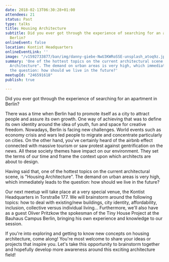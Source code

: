 ```yaml
---
date: 2018-02-13T06:30:28+01:00
attendees: 21
status: Past
type: talks
title: Housing Architecture
subtitle: Did you ever got through the experience of searching for an apartment in
  Berlin?
onlineEvent: false
location: Kontist Headquarters
onlineEventLink: ''
image: "/v1592733877/ban/img/danny-giebe-NwU3KWRoSSE-unsplash_atoq9z.jpg"
summary: 'One of the hottest topics on the current architectural scene, is "Housing
  Architecture". The demand on urban areas is very high, which immediately leads to
  the question: how should we live in the future?'
meetupId: "246591618"
publish: true

---
```

Did you ever got through the experience of searching for an apartment in Berlin?

There was a time when Berlin had to promote itself as a city to attract people and assure its own growth. One way of achieving that was to define its own identity around the idea of youth, fun and space for creative freedom. Nowadays, Berlin is facing new challenges. World events such as economy crisis and wars led people to migrate and concentrate particularly on cities. On the other hand, you've certainly heard of the airbnb effect connected with massive tourism or saw protest against gentrification on the news. All these society themes have impact on our environment. They set the terms of our time and frame the context upon which architects are about to design.

Having said that, one of the hottest topics on the current architectural scene, is "Housing Architecture". The demand on urban areas is very high, which immediately leads to the question: how should we live in the future?

Our next meetup will take place at a very special venue, the Kontist Headquarters in Torstraße 177. We will brainstorm around the following topics: how to deal with existing/new buildings, city identity, affordability, inclusion, collective versus individual living... Furthermore, we'll also have as a guest Oliver Pritzkow the spokesman of the Tiny House Project at the Bauhaus Campus Berlin, bringing his own experience and knowledge to our session.

If you're into exploring and getting to know new concepts on housing architecture, come along! You're most welcome to share your ideas or projects that inspire you. Let's take this opportunity to brainstorm together and hopefully develop more awareness around this exciting architecture field!